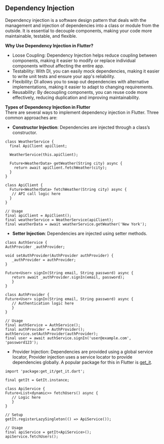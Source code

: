## Dependency Injection
Dependency injection is a software design pattern that deals with the management and injection of dependencies into a class or module from the outside. It is essential to decouple components, making your code more maintainable, testable, and flexible.

**Why Use Dependency Injection in Flutter?**
- Loose Coupling: Dependency Injection helps reduce coupling between components, making it easier to modify or replace individual components without affecting the entire app. 
- Testability: With DI, you can easily mock dependencies, making it easier to write unit tests and ensure your app's reliability. 
- Flexibility: DI allows you to swap out dependencies with alternative implementations, making it easier to adapt to changing requirements. 
- Reusability: By decoupling components, you can reuse code more effectively, reducing duplication and improving maintainability.

**Types of Dependency Injection in Flutter**<br />
There are several ways to implement dependency injection in Flutter. Three common approaches are:

- **Constructor Injection**: Dependencies are injected through a class’s constructor.

```
class WeatherService {
  final ApiClient apiClient;

  WeatherService(this.apiClient);

  Future<WeatherData> getWeather(String city) async {
    return await apiClient.fetchWeather(city);
  }
}

class ApiClient {
  Future<WeatherData> fetchWeather(String city) async {
   // API call logic here
  }
}

// Usage
final apiClient = ApiClient();
final weatherService = WeatherService(apiClient);
final weatherData = await weatherService.getWeather('New York');
```

- **Setter Injection**: Dependencies are injected using setter methods.

```
class AuthService {
AuthProvider _authProvider;

void setAuthProvider(AuthProvider authProvider) {
   _authProvider = authProvider;
}

Future<User> signIn(String email, String password) async {
   return await _authProvider.signIn(email, password);
   }
}

class AuthProvider {
Future<User> signIn(String email, String password) async {
   // Authentication logic here
   }
}

// Usage
final authService = AuthService();
final authProvider = AuthProvider();
authService.setAuthProvider(authProvider);
final user = await authService.signIn('user@example.com', 'password123');
```

- Provider Injection: Dependencies are provided using a global service locator, Provider injection uses a service locator to provide dependencies globally. A popular package for this in Flutter is [get_it](https://pub.dev/packages/get_it).

```
import 'package:get_it/get_it.dart';

final getIt = GetIt.instance;

class ApiService {
Future<List<dynamic>> fetchUsers() async {
   // Logic here
   }
}

// Setup
getIt.registerLazySingleton(() => ApiService());

// Usage
final apiService = getIt<ApiService>();
apiService.fetchUsers();
```
